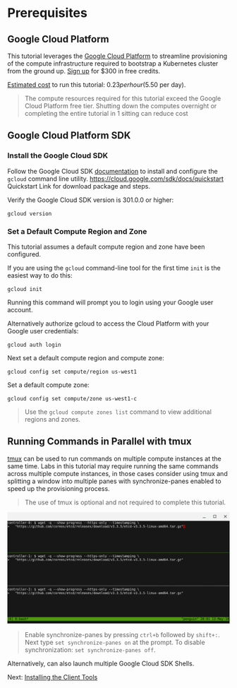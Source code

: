 # Prerequisites

## Google Cloud Platform

This tutorial leverages the [Google Cloud Platform](https://cloud.google.com/) to streamline provisioning of the compute infrastructure required to bootstrap a Kubernetes cluster from the ground up. [Sign up](https://cloud.google.com/free/) for $300 in free credits.

[Estimated cost](https://cloud.google.com/products/calculator#id=873932bc-0840-4176-b0fa-a8cfd4ca61ae) to run this tutorial: $0.23 per hour ($5.50 per day).

> The compute resources required for this tutorial exceed the Google Cloud Platform free tier.
> Shutting down the computes overnight or completing the entire tutorial in 1 sitting can reduce cost

## Google Cloud Platform SDK

### Install the Google Cloud SDK

Follow the Google Cloud SDK [documentation](https://cloud.google.com/sdk/) to install and configure the `gcloud` command line utility.
https://cloud.google.com/sdk/docs/quickstart Quickstart Link for download package and steps.

Verify the Google Cloud SDK version is 301.0.0 or higher:

```
gcloud version
```

### Set a Default Compute Region and Zone

This tutorial assumes a default compute region and zone have been configured.

If you are using the `gcloud` command-line tool for the first time `init` is the easiest way to do this:

```
gcloud init
```
Running this command will prompt you to login using your Google user account.

Alternatively authorize gcloud to access the Cloud Platform with your Google user credentials:

```
gcloud auth login
```

Next set a default compute region and compute zone:

```
gcloud config set compute/region us-west1
```

Set a default compute zone:

```
gcloud config set compute/zone us-west1-c
```

> Use the `gcloud compute zones list` command to view additional regions and zones.

## Running Commands in Parallel with tmux

[tmux](https://github.com/tmux/tmux/wiki) can be used to run commands on multiple compute instances at the same time. Labs in this tutorial may require running the same commands across multiple compute instances, in those cases consider using tmux and splitting a window into multiple panes with synchronize-panes enabled to speed up the provisioning process.

> The use of tmux is optional and not required to complete this tutorial.

![tmux screenshot](images/tmux-screenshot.png)

> Enable synchronize-panes by pressing `ctrl+b` followed by `shift+:`. Next type `set synchronize-panes on` at the prompt. To disable synchronization: `set synchronize-panes off`.

Alternatively, can also launch multiple Google Cloud SDK Shells.

Next: [Installing the Client Tools](02-client-tools.md)
